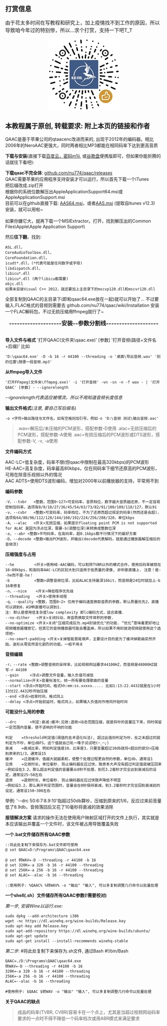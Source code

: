 ## 打赏信息
<font size=3>由于花太多时间在写教程和研究上，加上疫情找不到工作的原因，所以导致咱今年过的特别惨，所以...求个打赏，支持一下吧T_T</font>
<p align="center"><img src="reward_qr_2.png" alt="支持一下"></p>

## 本教程属于原创, 转载要求: 附上本页的链接和作者<br>
QAAC是基于苹果公司的qtaacenc改进而来的, 出现于2012年的编码器。相比2006年的NeroAAC更强大，同时两者相比MP3都能在相同码率下达到更高音质<br>

**下载与安装**(直接下载[百度云，密码m1ii][5], 或[谷歌盘][6]便携版即可，但如果你能折腾的话就往下看吧):<br>

**下载qaac不完全体**: [github.com/nu774/qaac/releases][1]<br>
QAAC需要苹果的应用程序支持安装才可以运行，所以首先下载一个iTunes<br>
把后缀改成.zip打开<br>
根据你的系统位数解压出AppleApplicationSupport64.msi或AppleApplicationSupport.msi<br>
目前可以在github直接下载: [AAS64.msi][3]，或者[AAS.msi][4] (提取自itunes v12.3)<br>
安装，就可以用啦~<br>
<br>
如果你嫌它大，就再下载一个MSIExtractor。打开，找到解压出的Common Files\\Apple\\Apple Application Support\\

然后**往下翻**，找到:

    ASL.dll，
    CoreAudioToolbox.dll，
    CoreFoundation.dll，
    icudt*.dll，(*代表可能是任何数字或字母)
    libdispatch.dll，
    libicu*.dll
    libicu*.dll (两个libicu都需要)
    objc.dll
    如果未安装Visual C++ 2012，就还要加上主目录下的mscvp120.dll和mscvr120.dll

全部复制到QAAC的主目录下(即和qaac64.exe放在一起)就可以开始了... 不过要输入.FLAC格式的音频则需要去 github.com/nu774/qaac/wiki/Installation 安装一个FLAC解码包，不过无损压缩用ffmpeg就行了~

<p align="center"><font size=4><b>--------------------安装--参数分割线--------------------</b></font></p>

<br>**导入文件与格式**
'打开QAAC(文件夹\\qaac.exe)' [参数] '打开音频(路径+文件名+后缀)'
比如

    'D:\qaac64.exe' -D -b 16 -r 44100 --threading -o '桌面\导出音频.wav' '别的位置\随便一段音频.mp3'


**从ffmpeg导入文件**

    '打开FFmpeg(文件夹\ffmpeg.exe)' -i '打开音频' -vn -sn -n -f wav - | '打开QAAC' [参数] - --ignorelength

*--ignorelength代表适应被喂流，所以不用知道音频长度信息*

**输出文件格式**(*注意, 要自己写后缀名*)

    -o <字符>输出路径与文件名，如有空格则加引号，例如-o 'D:\音频 测试\输出音频.aac'

> .wav=解压后/未压缩的PCM波形，搭配参数-D使用
> .alac=无损压缩后的PCM波形，搭配参数-A使用
> .aac=有损压缩后的PCM波形或DTS波形，搭配参数-V, -v, -a使用

**文件编码方式**

AAC-LC=低复杂度，码率不限(但qaac中限制在最高320kbps)的PCM波形<br>
HE-AAC=高复杂度，码率最高80kbps，仅在同码率下细节还原高的PCM波形，可用在除音乐视频以外的情况<br>
AAC ADTS=使用DTS波形编码，增加对2000年以前播放器的支持，平常用不到

**编码参数**

    -V，--tvbr   <整数，范围0~127>可变码率，音质档位，数字越大音质越还原，不一定容易控制住码率，选项有0/9/18/27/36/45/54/63/73/82/91/100/109/118/127，默认91
    -v，--cvbr   <整数>可变码率，码率档位，不为了还原而超过规定的码率(然而还是会超)，选项有64/80/96/112/128/144/160/192/224/256/288/320，单位kbps
    -A，--alac   <开关>无损压缩，如果提示floating point PCM is not supported for ALAC 是因为浮点位深，需要-b(调整位深)来转换成整数位深
    -a, --abr <整数>平均码率，在高码率，超0.1kbps都不行情况下的最好方案
    -D，--decode <整数>输出PCM波形，并输出(decode代表解码，就是通过播放器解压缩后的音频流)


**压缩强度与占用**

    --he         <开关>使用HE-AAC编码，可以和除TVBR以外的模式合作，使用后码率被锁在16~80kbps，和高码率AAC-LC的区别大到只适用于低质量的录像, 非听歌直播上. 注意！是--he而不是-he！
    -b           <整数>调整音频位深，比如ALAC支持最深16bit，而音频是24位时就加上-b 16来修复
    -n，--nice    <开关>降低程序优先级
    --threading   <开关>使用多线程
    -q，--quality <整数，范围0~2> 仅用于编码速度换取音质的参数，默认质量优先2，直播可以调到0，ASMR直播可以调到1.
    注: 默认是使用低复杂度low complexity 即lc编码方式，适合直播.
    --no-dither   <开关>关闭抖动，用音质换取文件体积的参数.
    --no-optimize <开关>关闭"压缩完成后为.mp4封装优化"的功能. “优化”意味着更好地让视频播放器播放它，但其它的音频播放器可能会覆盖掉，所以如果不用封装进视频就使用这个选项吧~
    --no-smart-padding <开关>关掉智能首尾填声，主要设计目的是为了缓冲掉歌曲突然开始，波形从零突然变化剧烈的功能，一般不用关

**音频编辑**

    -r，--rate <整数>调整音频的采样率，比如视频网站要求44100HZ，而音频是48000HZ就写-r 44100
    --gain     <浮点>调整文件音量，输入负值可减低
    --normalize<开关>音量标准化，统一所有要处理歌曲的音量
    --start <浮点>开始时间，格式hh:mm:ss.xxxxx..... 比如1:13:22.4432就是在1小时13分22.4432秒开始压缩
    --end <浮点>结束时间，格式同上
    --delay <浮点>开始前延时，格式同上，如果输入负值则作用同开始时间


**可能没什么用的参数**

    --drc      <判定:衰减:缓冲:见效:退效>动态范围压缩，就是将吵的音量压下来，同时保留一定范围内音量，使不该响的不响的功能

    判定    =threshold判定值(阈值的去术语化叫法), 超过此值则判定为吵，反之未超过的就判定为不吵，单位dBFS，这个值就自己吼一嗓子试试吧(⌒_⌒;)
    衰减    =衰减比率，例如判定值是10，比率是3，只要音量超过10db就将<超出的部分>压缩到原来的1/3，通常设15
    缓冲    =过渡缓冲，值越大就越柔和，使整个处理过程更自然的参数，单位db，通常设1
    见效    =见效时长，单位毫秒. 防止编码器反应过快，致原本大声没有超过判定值就被压回来 
    ~例如设在3.2，那么超出判定值的音量要从0秒不处理，到花3.2毫秒才完全达到衰减后的设定，通常设25~50左右
    退效    =退效时长，单位毫秒. 防止编码器反应过快致声降低不明显
    ~例如设3.2，那么离开判定范围时，音量会在0秒保持衰减，到3.2毫秒时才完全回到衰减前的设定，通常设150~300左右

举例: '--drc 50:6:7:8.9:10'指超过50db算吵，压缩到原来的1/6，反应过来前音量低了8.9db，音频落回后又花了10毫秒将衰减的效果消除

**报错解决方案**
请求的操作无法在使用用户映射区域打开的文件上执行，其实就是本应该输出并覆盖一个文件时，该文件被占用导致覆盖失败

**一个.bat文件储存所有QAAC参数**

    ::将此处复制下来保存为.bat文件即可使用
    @ set QAAC=D:\Programs\QAAC\qaac64.exe
    
    @ set 转WAV=-D --threading -r 44100 -b 16
    @ set 320K=-a 320 -b 16 -r 44100 --threading
    @ set 256K=-a 256 -b 16 -r 44100 --threading
    @ set ALAC=--alac -b 16 --threading
    
    ::使用例子: %QAAC% %转WAV% -o "输出" "输入", 可以多复制调整几行命令以批量处理

**一个shell(.sh）文件储存所有QAAC参数(!需要校对)**

*第一步, 安装Wine以运行.exe:*

    sudo dpkg --add-architecture i386 
    wget -nc https://dl.winehq.org/wine-builds/Release.key
    sudo apt-key add Release.key
    sudo apt-add-repository https://dl.winehq.org/wine-builds/ubuntu/
    sudo apt-get update
    sudo apt-get install --install-recommends winehq-stable

*第二步:*
    #将此处复制下来保存为.sh文件, 通过Bash
    #!/bin/Bash
    
    QAAC=./D:\Programs\QAAC\qaac64.exe
    转WAV=-D --threading -r 44100 -b 16
    320K=-a 320 -b 16 -r 44100 --threading
    256K=-a 256 -b 16 -r 44100 --threading
    ALAC=--alac -b 16 --threading

    #使用例子: $QAAC $转WAV -o "输出" "输入", 可以多复制调整几行命令以批量处理

  [1]: http://github.com/nu774/qaac/releases
  [2]: http://www.ecit.org.cn:8088/topics/163
  [3]: https://github.com/kiki-kiko/iTunes-12.3.1.23/raw/master/AppleApplicationSupport64.msi
  [4]: https://github.com/kiki-kiko/iTunes-12.3.1.23/raw/master/AppleApplicationSupport.msi
  [5]: https://pan.baidu.com/s/1f0oF63AGDFhYcJJeYVCKOQ
  [6]: https://drive.google.com/file/d/1G7AIzh3GckyKcz4BMkQYzaLN-HjR3cyD/view?usp=sharing

**关于QAAC的缺点**

> 成品的码率(TVBR, CVBR)容易卡在一个点上，尤其是当超过视频网站码率要求的一点时不得不降低一个码率档次或用ABR模式来满足要求
